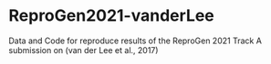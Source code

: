 # ReproGen2021-vanderLee
Data and Code for reproduce results of the ReproGen 2021 Track A submission on (van der Lee et al., 2017)
